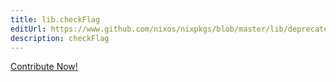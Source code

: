 ```yaml
---
title: lib.checkFlag
editUrl: https://www.github.com/nixos/nixpkgs/blob/master/lib/deprecated.nix#L57C15
description: checkFlag
---
```


<a href="https://www.github.com/nixos/nixpkgs/blob/master/lib/deprecated.nix#L57C15">Contribute Now!</a>
